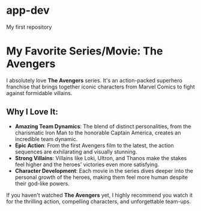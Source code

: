 # app-dev
My first repository
# My Favorite Series/Movie: The Avengers

I absolutely love **The Avengers** series. It's an action-packed superhero franchise that brings together iconic characters from Marvel Comics to fight against formidable villains.

## Why I Love It:
- **Amazing Team Dynamics**: The blend of distinct personalities, from the charismatic Iron Man to the honorable Captain America, creates an incredible team dynamic.
- **Epic Action**: From the first Avengers film to the latest, the action sequences are exhilarating and visually stunning.
- **Strong Villains**: Villains like Loki, Ultron, and Thanos make the stakes feel higher and the heroes' victories even more satisfying.
- **Character Development**: Each movie in the series dives deeper into the personal growth of the heroes, making them feel more human despite their god-like powers.

If you haven't watched **The Avengers** yet, I highly recommend you watch it for the thrilling action, compelling characters, and unforgettable team-ups.
